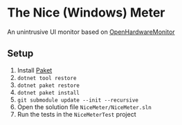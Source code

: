 # The Nice (Windows) Meter

An unintrusive UI monitor based on [OpenHardwareMonitor](https://openhardwaremonitor.org/)

## Setup

1. Install [Paket](https://fsprojects.github.io/Paket/get-started.html#NET-Core-preferred)
1. `dotnet tool restore`
1. `dotnet paket restore`
1. `dotnet paket install`
1. `git submodule update --init --recursive`
3. Open the solution file `NiceMeter/NiceMeter.sln`
4. Run the tests in the `NiceMeterTest` project
